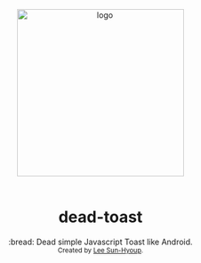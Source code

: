 <div align="center">
  <img src='https://github.com/kciter/dead-toast/blob/master/art/logo.png?raw=true' alt='logo' width='300px'>
</div>
<br>

<h1 align="center">dead-toast</h1>

<div align="center">
  :bread: Dead simple Javascript Toast like Android.
</div>
<div align="center">
  <sub>Created by <a href="https://github.com/kciter">Lee Sun-Hyoup</a>.</sub>
</div>

